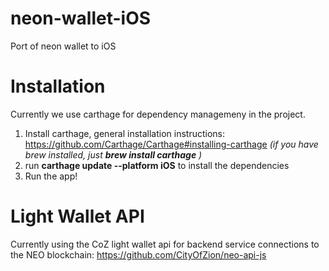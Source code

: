 # neon-wallet-iOS
Port of neon wallet to iOS

# Installation
Currently we use carthage for dependency managemeny in the project. 
1. Install carthage, general installation instructions: https://github.com/Carthage/Carthage#installing-carthage _(if you have brew installed, just **brew install carthage** )_
2. run **carthage update --platform iOS** to install the dependencies
3. Run the app!

# Light Wallet API
Currently using the CoZ light wallet api for backend service connections to the NEO blockchain:
https://github.com/CityOfZion/neo-api-js
